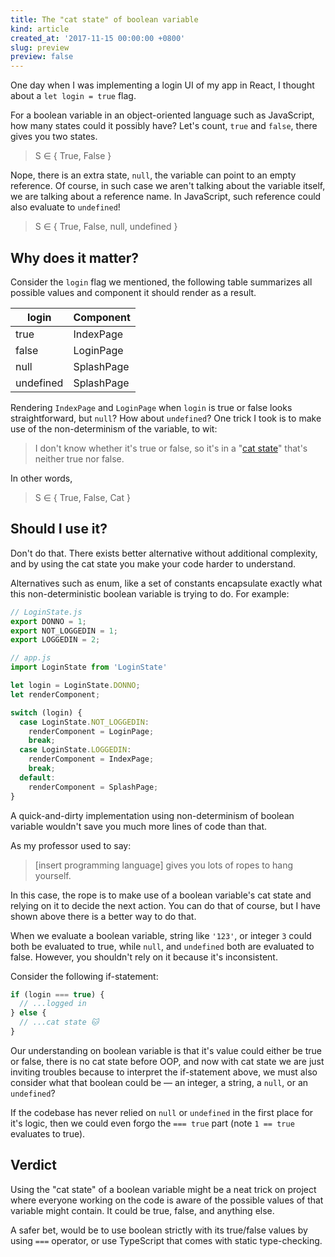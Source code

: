 ```yaml
---
title: The "cat state" of boolean variable
kind: article
created_at: '2017-11-15 00:00:00 +0800'
slug: preview
preview: false
---
```


One day when I was implementing a login UI of my app in React, I
thought about a `let login = true` flag.

For a boolean variable in an object-oriented language such as
JavaScript, how many states could it possibly have? Let's count, `true` and `false`,
there gives you two states.

> S &isin; { True, False }

Nope, there is an extra state, `null`, the variable can point to an empty
reference. Of course, in such case we aren't talking about the
variable itself, we are talking about a reference name.
In JavaScript, such reference could also evaluate to `undefined`!

> S &isin; { True, False, null, undefined }

## Why does it matter?

Consider the `login` flag we mentioned, the
following table summarizes all possible values and component it should
render as a result.

| login | Component |
|-------|-----------|
| true  | IndexPage |
| false | LoginPage |
| null  | SplashPage |
| undefined | SplashPage |

Rendering `IndexPage` and `LoginPage` when `login` is true or false
looks straightforward, but `null`? How about `undefined`? One trick I
took is to make use of the non-determinism of the variable, to wit:

> I don't know whether it's true or false, so it's in a "[cat state](https://en.wikipedia.org/wiki/Cat_state)"
> that's neither true nor false.

In other words,

> S &isin; { True, False, Cat }

## Should I use it?

Don't do that. There exists better alternative without additional
complexity, and by using the cat state you make your code harder to understand.

Alternatives such as enum, like a set of constants
encapsulate exactly what this non-deterministic boolean variable is trying
to do. For example:

~~~javascript
// LoginState.js
export DONNO = 1;
export NOT_LOGGEDIN = 1;
export LOGGEDIN = 2;

// app.js
import LoginState from 'LoginState'

let login = LoginState.DONNO;
let renderComponent;

switch (login) {
  case LoginState.NOT_LOGGEDIN:
    renderComponent = LoginPage;
    break;
  case LoginState.LOGGEDIN:
    renderComponent = IndexPage;
    break;
  default:
    renderComponent = SplashPage;
}
~~~

A quick-and-dirty implementation using non-determinism of boolean
variable wouldn't save you much more lines of code than that.

As my professor used to say:

> \[insert programming language\] gives you lots of ropes to hang
> yourself.

In this case, the rope is to make use of a boolean variable's cat state and
relying on it to decide the next action. You can do that of
course, but I have shown above there is a better way to do that.

When we evaluate a boolean variable, string like
`'123'`, or integer `3` could both be evaluated to true, while `null`,
and `undefined` both are evaluated to false. However, you shouldn't rely
on it because it's inconsistent.

Consider the following if-statement:

~~~javascript
if (login === true) {
  // ...logged in
} else {
  // ...cat state 🐱
}
~~~

Our understanding on boolean variable is that it's value could either be
true or false, there is no cat state before OOP, and now with cat state
we are just inviting troubles because to interpret the if-statement
above, we must also consider what that boolean could be &mdash; an
integer, a string, a `null`, or an `undefined`?

If the codebase has never relied on `null` or `undefined` in the first
place for it's logic, then we could even forgo the `=== true` part
(note `1 == true` evaluates to true).

## Verdict

Using the "cat state" of a boolean variable might be a neat
trick  on project where everyone working on the code is aware
of the possible values of that variable might contain. It could be
true, false, and anything else.

A safer bet, would be to use boolean strictly with its true/false
values by using `===` operator, or use TypeScript that comes with static
type-checking.
